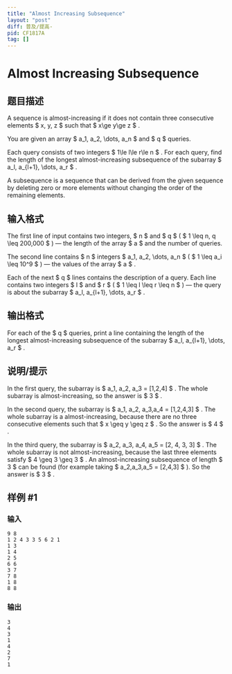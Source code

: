 ```yaml
---
title: "Almost Increasing Subsequence"
layout: "post"
diff: 普及/提高-
pid: CF1817A
tag: []
---
```


# Almost Increasing Subsequence

## 题目描述

A sequence is almost-increasing if it does not contain three consecutive elements $ x, y, z $ such that $ x\ge y\ge z $ .

You are given an array $ a_1, a_2, \dots, a_n $ and $ q $ queries.

Each query consists of two integers $ 1\le l\le r\le n $ . For each query, find the length of the longest almost-increasing subsequence of the subarray $ a_l, a_{l+1}, \dots, a_r $ .

A subsequence is a sequence that can be derived from the given sequence by deleting zero or more elements without changing the order of the remaining elements.

## 输入格式

The first line of input contains two integers, $ n $ and $ q $ ( $ 1 \leq n, q \leq 200\,000 $ ) — the length of the array $ a $ and the number of queries.

The second line contains $ n $ integers $ a_1, a_2, \dots, a_n $ ( $ 1 \leq a_i \leq 10^9 $ ) — the values of the array $ a $ .

Each of the next $ q $ lines contains the description of a query. Each line contains two integers $ l $ and $ r $ ( $ 1 \leq l \leq r \leq n $ ) — the query is about the subarray $ a_l, a_{l+1}, \dots, a_r $ .

## 输出格式

For each of the $ q $ queries, print a line containing the length of the longest almost-increasing subsequence of the subarray $ a_l, a_{l+1}, \dots, a_r $ .

## 说明/提示

In the first query, the subarray is $ a_1, a_2, a_3 = [1,2,4] $ . The whole subarray is almost-increasing, so the answer is $ 3 $ .

In the second query, the subarray is $ a_1, a_2, a_3,a_4 = [1,2,4,3] $ . The whole subarray is a almost-increasing, because there are no three consecutive elements such that $ x \geq y \geq z $ . So the answer is $ 4 $ .

In the third query, the subarray is $ a_2, a_3, a_4, a_5 = [2, 4, 3, 3] $ . The whole subarray is not almost-increasing, because the last three elements satisfy $ 4 \geq 3 \geq 3 $ . An almost-increasing subsequence of length $ 3 $ can be found (for example taking $ a_2,a_3,a_5 = [2,4,3] $ ). So the answer is $ 3 $ .

## 样例 #1

### 输入

```
9 8
1 2 4 3 3 5 6 2 1
1 3
1 4
2 5
6 6
3 7
7 8
1 8
8 8
```

### 输出

```
3
4
3
1
4
2
7
1
```

